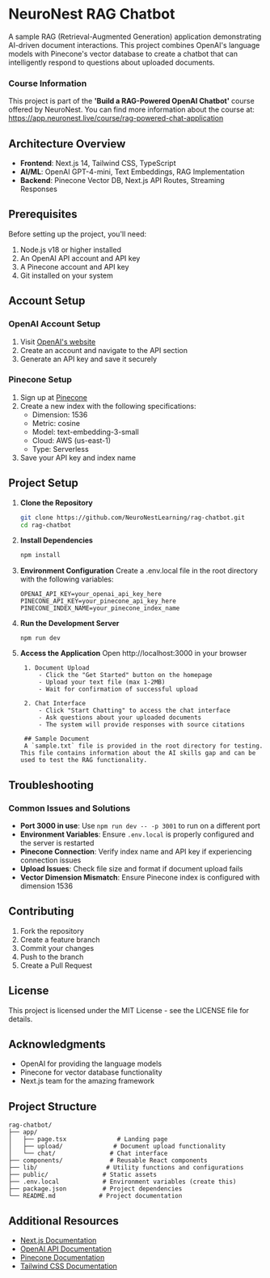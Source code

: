 # NeuroNest RAG Chatbot

A sample RAG (Retrieval-Augmented Generation) application demonstrating AI-driven document interactions. This project combines OpenAI's language models with Pinecone's vector database to create a chatbot that can intelligently respond to questions about uploaded documents.

### Course Information
This project is part of the **'Build a RAG-Powered OpenAI Chatbot'** course offered by NeuroNest. You can find more information about the course at: https://app.neuronest.live/course/rag-powered-chat-application

## Architecture Overview

- **Frontend**: Next.js 14, Tailwind CSS, TypeScript
- **AI/ML**: OpenAI GPT-4-mini, Text Embeddings, RAG Implementation
- **Backend**: Pinecone Vector DB, Next.js API Routes, Streaming Responses

## Prerequisites

Before setting up the project, you'll need:

1. Node.js v18 or higher installed
2. An OpenAI API account and API key
3. A Pinecone account and API key
4. Git installed on your system

## Account Setup

### OpenAI Account Setup
1. Visit [OpenAI's website](https://openai.com)
2. Create an account and navigate to the API section
3. Generate an API key and save it securely

### Pinecone Setup
1. Sign up at [Pinecone](https://pinecone.io)
2. Create a new index with the following specifications:
    - Dimension: 1536
    - Metric: cosine
    - Model: text-embedding-3-small
    - Cloud: AWS (us-east-1)
    - Type: Serverless
3. Save your API key and index name

## Project Setup

1. **Clone the Repository**
   ```bash
   git clone https://github.com/NeuroNestLearning/rag-chatbot.git
   cd rag-chatbot
   ```
2. **Install Dependencies**
   ```bash
   npm install
   ```
3. **Environment Configuration**
   Create a .env.local file in the root directory with the following variables:
   ```
   OPENAI_API_KEY=your_openai_api_key_here
   PINECONE_API_KEY=your_pinecone_api_key_here
   PINECONE_INDEX_NAME=your_pinecone_index_name
    ```
4. **Run the Development Server**
    ```
   npm run dev  
   ```
5. **Access the Application**
   Open http://localhost:3000 in your browser
   ```
    1. Document Upload
        - Click the "Get Started" button on the homepage
        - Upload your text file (max 1-2MB)
        - Wait for confirmation of successful upload
    
    2. Chat Interface
        - Click "Start Chatting" to access the chat interface
        - Ask questions about your uploaded documents
        - The system will provide responses with source citations
    
    ## Sample Document
    A `sample.txt` file is provided in the root directory for testing. This file contains information about the AI skills gap and can be used to test the RAG functionality.
    ```

## Troubleshooting

### Common Issues and Solutions

- **Port 3000 in use**: Use `npm run dev -- -p 3001` to run on a different port
- **Environment Variables**: Ensure `.env.local` is properly configured and the server is restarted
- **Pinecone Connection**: Verify index name and API key if experiencing connection issues
- **Upload Issues**: Check file size and format if document upload fails
- **Vector Dimension Mismatch**: Ensure Pinecone index is configured with dimension 1536

## Contributing

1. Fork the repository
2. Create a feature branch
3. Commit your changes
4. Push to the branch
5. Create a Pull Request

## License

This project is licensed under the MIT License - see the LICENSE file for details.

## Acknowledgments

- OpenAI for providing the language models
- Pinecone for vector database functionality
- Next.js team for the amazing framework

## Project Structure

```plaintext
rag-chatbot/
├── app/
│   ├── page.tsx              # Landing page
│   ├── upload/              # Document upload functionality
│   └── chat/               # Chat interface
├── components/             # Reusable React components
├── lib/                   # Utility functions and configurations
├── public/               # Static assets
├── .env.local            # Environment variables (create this)
├── package.json          # Project dependencies
└── README.md            # Project documentation
```

## Additional Resources

- [Next.js Documentation](https://nextjs.org/docs)
- [OpenAI API Documentation](https://platform.openai.com/docs)
- [Pinecone Documentation](https://docs.pinecone.io)
- [Tailwind CSS Documentation](https://tailwindcss.com/docs)
